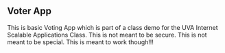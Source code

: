 ## Voter App

This is basic Voting App which is part of a class demo for the UVA Internet Scalable Applications Class. This is not meant to be secure. This is not meant to be special. This is meant to work though!!!
